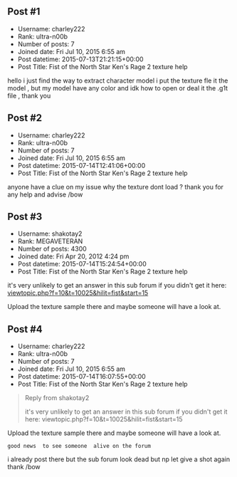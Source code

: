 ## Post #1
- Username: charley222
- Rank: ultra-n00b
- Number of posts: 7
- Joined date: Fri Jul 10, 2015 6:55 am
- Post datetime: 2015-07-13T21:21:15+00:00
- Post Title: Fist of the North Star Ken's Rage 2 texture help

hello 
i just find the way to extract character model 
i put  the texture fle it the model , but my model have any color and idk  how to open or deal it the .g1t file    , thank you
## Post #2
- Username: charley222
- Rank: ultra-n00b
- Number of posts: 7
- Joined date: Fri Jul 10, 2015 6:55 am
- Post datetime: 2015-07-14T12:41:06+00:00
- Post Title: Fist of the North Star Ken's Rage 2 texture help

anyone have a clue on my issue      why the texture dont load ?  thank you for any help and advise /bow
## Post #3
- Username: shakotay2
- Rank: MEGAVETERAN
- Number of posts: 4300
- Joined date: Fri Apr 20, 2012 4:24 pm
- Post datetime: 2015-07-14T15:24:54+00:00
- Post Title: Fist of the North Star Ken's Rage 2 texture help

it's very unlikely to get an answer in this sub forum if you didn't get it here:
[viewtopic.php?f=10&t=10025&hilit=fist&start=15](http://forum.xentax.com/viewtopic.php?f=10&t=10025&hilit=fist&start=15)

Upload the texture sample there and maybe someone will have a look at.
## Post #4
- Username: charley222
- Rank: ultra-n00b
- Number of posts: 7
- Joined date: Fri Jul 10, 2015 6:55 am
- Post datetime: 2015-07-14T16:07:55+00:00
- Post Title: Fist of the North Star Ken's Rage 2 texture help

> Reply from shakotay2
>
> it's very unlikely to get an answer in this sub forum if you didn't get it here:
viewtopic.php?f=10&t=10025&hilit=fist&start=15

Upload the texture sample there and maybe someone will have a look at.

    good news  to see someone  alive on the forum   
i already post there  but the sub forum look dead  but np let give a shot again thank  /bow
